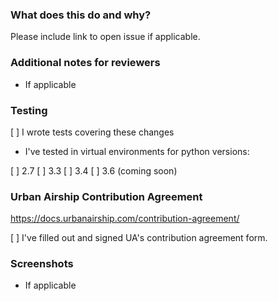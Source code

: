 ### What does this do and why?
Please include link to open issue if applicable.

### Additional notes for reviewers
* If applicable

### Testing
[ ] I wrote tests covering these changes

* I've tested in virtual environments for python versions:

[ ] 2.7
[ ] 3.3
[ ] 3.4
[ ] 3.6 (coming soon)

### Urban Airship Contribution Agreement
https://docs.urbanairship.com/contribution-agreement/

[ ] I've filled out and signed UA's contribution agreement form.

### Screenshots
* If applicable
